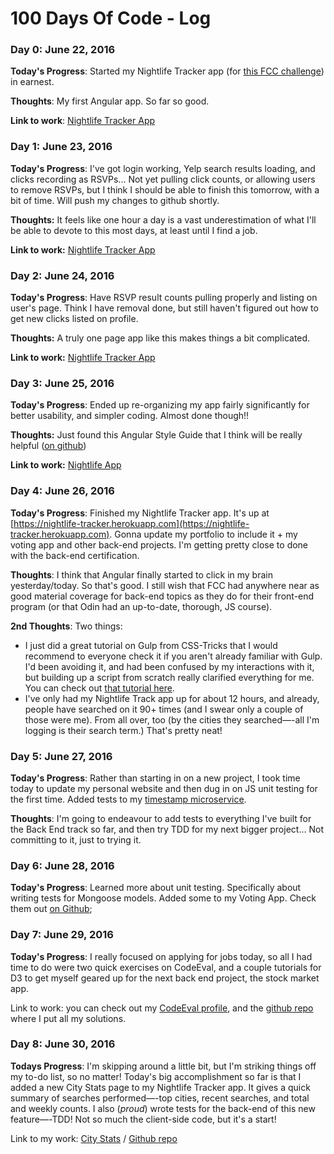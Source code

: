 # 100 Days Of Code - Log

### Day 0: June 22, 2016

**Today's Progress**: Started my Nightlife Tracker app (for [this FCC challenge](https://www.freecodecamp.com/challenges/build-a-nightlife-coordination-app)) in earnest.

**Thoughts**: My first Angular app. So far so good.

**Link to work**: [Nightlife Tracker App](https://github.com/ubershibs/nightlife-tracker)

### Day 1: June 23, 2016

**Today's Progress**: I've got login working, Yelp search results loading, and clicks recording as RSVPs... Not yet pulling click counts, or allowing users to remove RSVPs, but I think I should be able to finish this tomorrow, with a bit of time. Will push my changes to github shortly.

**Thoughts:** It feels like one hour a day is a vast underestimation of what I'll be able to devote to this most days, at least until I find a job.

**Link to work:** [Nightlife Tracker App](https://github.com/ubershibs/nightlife-tracker)

### Day 2: June 24, 2016

**Today's Progress**: Have RSVP result counts pulling properly and listing on user's page. Think I have removal done, but still haven't figured out how to get new clicks listed on profile.

**Thoughts:** A truly one page app like this makes things a bit complicated.

**Link to work:** [Nightlife Tracker App](https://github.com/ubershibs/nightlife-tracker)

### Day 3: June 25, 2016

**Today's Progress**: Ended up re-organizing my app fairly significantly for better usability, and simpler coding. Almost done though!!

**Thoughts:** Just found this Angular Style Guide that I think will be really helpful ([on github](https://github.com/johnpapa/angular-styleguide))

**Link to work:** [Nightlife App](https://github.com/ubershibs/nightlife-tracker)

### Day 4: June 26, 2016

**Today's Progress**: Finished my Nightlife Tracker app. It's up at [https://nightlife-tracker.herokuapp.com](https://nightlife-tracker.herokuapp.com). Gonna update my portfolio to include it + my voting app and other back-end projects. I'm getting pretty close to done with the back-end certification.

**Thoughts**: I think that Angular finally started to click in my brain yesterday/today. So that's good. I still wish that FCC had anywhere near as good material coverage for back-end topics as they do for their front-end program (or that Odin had an up-to-date, thorough, JS course).

**2nd Thoughts**: Two things:
- I just did a great tutorial on Gulp from CSS-Tricks that I would recommend to everyone check it if you aren't already familiar with Gulp. I'd been avoiding it, and had been confused by my interactions with it, but building up a script from scratch really clarified everything for me. You can check out [that tutorial here](https://css-tricks.com/gulp-for-beginners/).
- I've only had my Nightlife Track app up for about 12 hours, and already, people have searched on it 90+ times (and I swear only a couple of those were me). From all over, too (by the cities they searched—-all I'm logging is their search term.) That's pretty neat!

### Day 5: June 27, 2016

**Today's Progress**: Rather than starting in on a new project, I took time today to update my personal website and then dug in on JS unit testing for the first time. Added tests to my [timestamp microservice](https://github.com/ubershibs/timestamp).

**Thoughts**: I'm going to endeavour to add tests to everything I've built for the Back End track so far, and then try TDD for my next bigger project... Not committing to it, just to trying it.

### Day 6: June 28, 2016

**Today's Progress**: Learned more about unit testing. Specifically about writing tests for Mongoose models. Added some to my Voting App. Check them out [on Github](https://github.com/ubershibs/voting-app);

### Day 7: June 29, 2016

**Today's Progress**: I really focused on applying for jobs today, so all I had time to do were two quick exercises on CodeEval, and a couple tutorials for D3 to get myself geared up for the next back end project, the stock market app.

Link to work: you can check out my [CodeEval profile](https://www.codeeval.com/dashboard/), and the [github repo](https://github.com/ubershibs/codeeval) where I put all my solutions.

### Day 8: June 30, 2016

**Todays Progress**: I'm skipping around a little bit, but I'm striking things off my to-do list, so no matter! Today's big accomplishment so far is that I added a new City Stats page to my Nightlife Tracker app. It gives a quick summary of searches performed—-top cities, recent searches, and total and weekly counts. I also (*proud*) wrote tests for the back-end of this new feature—-TDD! Not so much the client-side code, but it's a start!

Link to my work: [City Stats](https://nightlife-tracker.herokuapp.com) / [Github repo](https://github.com/ubershibs/nightlife-tracker)
